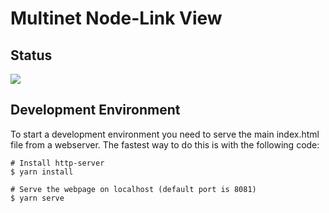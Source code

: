 # Multinet Node-Link View

## Status
![](https://github.com/multinet-app/view-nodelink/workflows/CI/badge.svg)

## Development Environment
To start a development environment you need to serve the main index.html file from a webserver. The fastest way to do this is with the following code:

```
# Install http-server
$ yarn install

# Serve the webpage on localhost (default port is 8081)
$ yarn serve
```